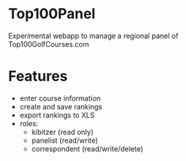 Top100Panel
===========

Experimental webapp to manage a regional panel of Top100GolfCourses.com

Features
========
- enter course information
- create and save rankings
- export rankings to XLS
- roles:
  - kibitzer (read only)
  - panelist (read/write)
  - correspondent (read/write/delete)
